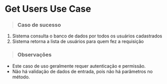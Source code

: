 # Get Users Use Case

> ### Caso de sucesso

1. Sistema consulta o banco de dados por todos os usuários cadastrados
2. Sistema retorna a lista de usuários para quem fez a requisição

> ### Observações

- Este caso de uso geralmente requer autenticação e permissão.
- Não há validação de dados de entrada, pois não há parâmetros no método.
